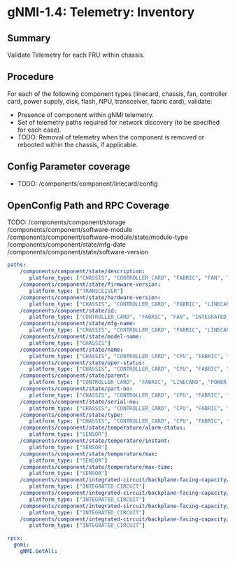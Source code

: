 # gNMI-1.4: Telemetry: Inventory

## Summary

Validate Telemetry for each FRU within chassis.

## Procedure

For each of the following component types (linecard, chassis, fan, controller
card, power supply, disk, flash, NPU, transceiver, fabric card), validate:

*   Presence of component within gNMI telemetry.
*   Set of telemetry paths required for network discovery (to be specified for
    each case).
*   TODO: Removal of telemetry when the component is removed or rebooted within
    the chassis, if applicable.

## Config Parameter coverage

*   TODO: /components/component/linecard/config

## OpenConfig Path and RPC Coverage

TODO:
   /components/component/storage
   /components/component/software-module
   /components/component/software-module/state/module-type
   /components/component/state/mfg-date
   /components/component/state/software-version

```yaml
paths:
    /components/component/state/description:
       platform_type: ["CHASSIS", "CONTROLLER_CARD", "FABRIC", "FAN", "LINECARD", "POWER_SUPPLY"]
    /components/component/state/firmware-version:
       platform_type: ["TRANSCEIVER"]
    /components/component/state/hardware-version:
       platform_type: ["CHASSIS", "CONTROLLER_CARD", "FABRIC", "LINECARD", "POWER_SUPPLY", "TRANSCEIVER"]
    /components/component/state/id:
       platform_type: ["CONTROLLER_CARD", "FABRIC", "FAN", "INTEGRATED_CIRCUIT", "LINECARD", "POWER_SUPPLY", "SENSOR"]
    /components/component/state/mfg-name:
       platform_type: ["CHASSIS", "CONTROLLER_CARD", "FABRIC", "LINECARD", "POWER_SUPPLY", "TRANSCEIVER"]
    /components/component/state/model-name:
       platform_type: ["CHASSIS"]
    /components/component/state/name:
       platform_type: ["CHASSIS", "CONTROLLER_CARD", "CPU", "FABRIC", "FAN", "INTEGRATED_CIRCUIT", "LINECARD", "POWER_SUPPLY", "SENSOR", "STORAGE", "TRANSCEIVER"]
    /components/component/state/oper-status:
       platform_type: ["CHASSIS", "CONTROLLER_CARD", "CPU", "FABRIC", "FAN", "INTEGRATED_CIRCUIT", "LINECARD", "POWER_SUPPLY", "STORAGE", "TRANSCEIVER"]
    /components/component/state/parent:
       platform_type: ["CONTROLLER_CARD", "FABRIC", "LINECARD", "POWER_SUPPLY"]
    /components/component/state/part-no:
       platform_type: ["CHASSIS", "CONTROLLER_CARD", "CPU", "FABRIC", "FAN", "LINECARD", "POWER_SUPPLY", "STORAGE", "TRANSCEIVER"]
    /components/component/state/serial-no:
       platform_type: ["CHASSIS", "CONTROLLER_CARD", "CPU", "FABRIC", "FAN", "LINECARD", "POWER_SUPPLY", "STORAGE", "TRANSCEIVER"]
    /components/component/state/type:
       platform_type: ["CHASSIS", "CONTROLLER_CARD", "CPU", "FABRIC", "FAN", "INTEGRATED_CIRCUIT", "LINECARD", "POWER_SUPPLY", "SENSOR", "STORAGE", "TRANSCEIVER"]
    /components/component/state/temperature/alarm-status:
       platform_type: ["SENSOR"]
    /components/component/state/temperature/instant:
       platform_type: ["SENSOR"]
    /components/component/state/temperature/max:
       platform_type: ["SENSOR"]
    /components/component/state/temperature/max-time:
       platform_type: ["SENSOR"]
    /components/component/integrated-circuit/backplane-facing-capacity/state/available-pct:
       platform_type: ["INTEGRATED_CIRCUIT"]
    /components/component/integrated-circuit/backplane-facing-capacity/state/consumed-capacity:
       platform_type: ["INTEGRATED_CIRCUIT"]
    /components/component/integrated-circuit/backplane-facing-capacity/state/total:
       platform_type: ["INTEGRATED_CIRCUIT"]
    /components/component/integrated-circuit/backplane-facing-capacity/state/total-operational-capacity:
       platform_type: ["INTEGRATED_CIRCUIT"]

rpcs:
  gnmi:
    gNMI.GetAll:
```
